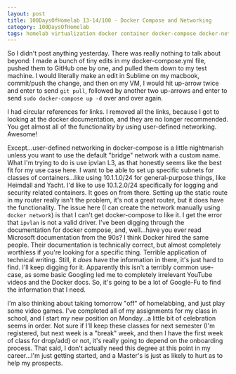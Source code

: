 ```yaml
---
layout: post
title: 100DaysOfHomelab 13-14/100 - Docker Compose and Networking
category: 100DaysOfHomelab
tags: homelab virtualization docker container docker-compose docker-networking networking layer3 ipvlan
---
```

So I didn't post anything yesterday. There was really nothing to talk about beyond: I made a bunch of tiny edits in my docker-compose.yml file, pushed them to GitHub one by one, and pulled them down to my test machine. I would literally make an edit in Sublime on my macbook, commit/push the change, and then on my VM, I would hit up-arrow twice and enter to send ```git pull```, followed by another two up-arrows and enter to send ```sudo docker-compose up -d``` over and over again.

I had circular references for links. I removed all the links, because I got to looking at the docker documentation, and they are no longer recommended. You get almost all of the functionality by using user-defined networking. Awesome!

Except...user-defined networking in docker-compose is a little nightmarish unless you want to use the default "bridge" network with a custom name. What I'm trying to do is use ipvlan L3, as that honestly seems like the best fit for my use case here. I want to be able to set up specific subnets for classes of containers...like using 10.1.1.0/24 for general-purpose things, like Heimdall and Yacht. I'd like to use 10.1.2.0/24 specifically for logging and security related containers. It goes on from there. Setting up the static route in my router really isn't the problem, it's not a great router, but it does have the functionality. The issue here (I can create the network manually using ```docker network```) is that I can't get docker-compose to like it. I get the error that ```ipvlan``` is not a valid driver. I've been digging through the documentation for docker compose, and, well...have you ever read Microsoft documentation from the 90s? I think Docker hired the same people. Their documentation is technically correct, but almost completely worthless if you're looking for a specific thing. Terrible application of technical writing. Still, it _does_ have the information in there, it's just hard to find. I'll keep digging for it. Apparently this isn't a terribly common use-case, as some basic Googling led me to completely irrelevant YouTube videos and the Docker docs. So, it's going to be a lot of Google-Fu to find the information that I need.

I'm also thinking about taking tomorrow "off" of homelabbing, and just play some video games. I've completed all of my assignments for my class in school, and I start my new position on Monday...a little bit of celebration seems in order. Not sure if I'll keep these classes for next semester (I'm registered, but next week is a "break" week, and then I have the first week of class for drop/add) or not, it's really going to depend on the onboarding process. That said, I don't actually need this degree at this point in my career...I'm just getting started, and a Master's is just as likely to hurt as to help my prospects.